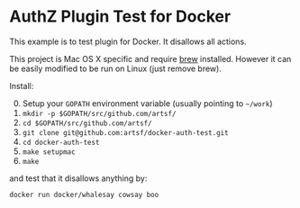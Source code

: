 AuthZ Plugin Test for Docker
============================

This example is to test plugin for Docker. It disallows all actions.

This project is Mac OS X specific and require [brew](https://brew.sh/) installed.
However it can be easily modified to be run on Linux (just remove brew).

Install:

0. Setup your `GOPATH` environment variable (usually pointing to `~/work`)
1. `mkdir -p $GOPATH/src/github.com/artsf/`
2. `cd $GOPATH/src/github.com/artsf/`
3. `git clone git@github.com:artsf/docker-auth-test.git`
4. `cd docker-auth-test`
5. `make setupmac`
6. `make`

and test that it disallows anything by:
```
docker run docker/whalesay cowsay boo
```
